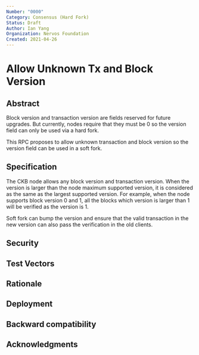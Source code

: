 ```yaml
---
Number: "0000"
Category: Consensus (Hard Fork)
Status: Draft
Author: Ian Yang
Organization: Nervos Foundation
Created: 2021-04-26
---
```


# Allow Unknown Tx and Block Version

## Abstract

Block version and transaction version are fields reserved for future upgrades. But currently, nodes require that they must be 0 so the version field can only be used via a hard fork.

This RPC proposes to allow unknown transaction and block version so the version field can be used in a soft fork.

## Specification

The CKB node allows any block version and transaction version. When the version is larger than the node maximum supported version, it is considered as the same as the largest supported version. For example, when the node supports block version 0 and 1, all the blocks which version is larger than 1 will be verified as the version is 1.

Soft fork can bump the version and ensure that the valid transaction in the new version can also pass the verification in the old clients.

## Security
## Test Vectors
## Rationale
## Deployment
## Backward compatibility
## Acknowledgments
